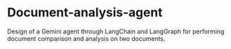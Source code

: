 # Document-analysis-agent
 Design of a Gemini agent through LangChain and LangGraph for performing document comparison and analysis on two documents.
